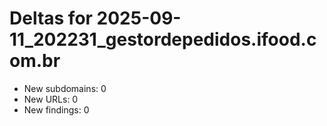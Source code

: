 # Deltas for 2025-09-11_202231_gestordepedidos.ifood.com.br
- New subdomains: 0
- New URLs: 0
- New findings: 0
